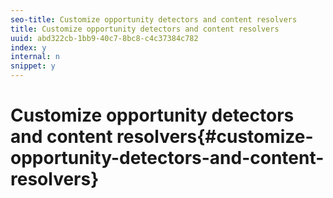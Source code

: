 ```yaml
---
seo-title: Customize opportunity detectors and content resolvers
title: Customize opportunity detectors and content resolvers
uuid: abd322cb-1bb9-40c7-8bc8-c4c37384c782
index: y
internal: n
snippet: y
---
```


# Customize opportunity detectors and content resolvers{#customize-opportunity-detectors-and-content-resolvers}

